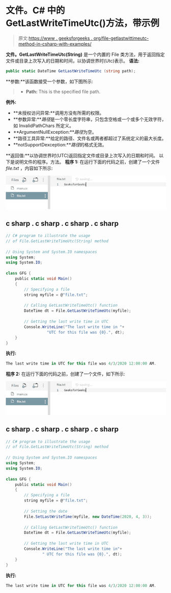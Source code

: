 # 文件。C# 中的 GetLastWriteTimeUtc()方法，带示例

> 原文:[https://www . geeksforgeeks . org/file-getlastwittimeutc-method-in-csharp-with-examples/](https://www.geeksforgeeks.org/file-getlastwritetimeutc-method-in-csharp-with-examples/)

**文件。GetLastWriteTimeUtc(String)** 是一个内置的 File 类方法，用于返回指定文件或目录上次写入的日期和时间，以协调世界时(Utc)表示。
**语法:**

```cs
public static DateTime GetLastWriteTimeUtc (string path);
```

**参数:**该函数接受一个参数，如下图所示:

> *   **Path:** This is the specified file path.

**例外:**

*   **未授权访问异常:**调用方没有所需的权限。
*   **参数异常:***路径*是一个零长度字符串，只包含空格或一个或多个无效字符，如 InvalidPathChars 所定义。
*   **ArgumentNullException:***路径*为空。
*   **路径工具异常:**给定的路径、文件名或两者都超过了系统定义的最大长度。
*   **notSupportDexception:***路径*的格式无效。

**返回值:**以协调世界时(UTC)返回指定文件或目录上次写入的日期和时间。
以下是说明文件的程序。方法。
**程序 1:** 在运行下面的代码之前，创建了一个文件 *file.txt* ，内容如下所示:

![file.txt](img/e30364ee2029737d20ae9f2d8b5c234a.png)

## c sharp . c sharp . c sharp . c sharp

```cs
// C# program to illustrate the usage
// of File.GetLastWriteTimeUtc(String) method

// Using System and System.IO namespaces
using System;
using System.IO;

class GFG {
    public static void Main()
    {
        // Specifying a file
        string myfile = @"file.txt";

        // Calling GetLastWriteTimeUtc() function
        DateTime dt = File.GetLastWriteTimeUtc(myfile);

        // Getting the last write time in UTC
        Console.WriteLine("The last write time in "+
                  "UTC for this file was {0}.", dt);
    }
}
```

**执行:**

```cs
The last write time in UTC for this file was 4/3/2020 12:00:00 AM.
```

**程序 2:** 在运行下面的代码之前，创建了一个文件，如下所示:

![file.txt](img/e30364ee2029737d20ae9f2d8b5c234a.png)

## c sharp . c sharp . c sharp . c sharp

```cs
// C# program to illustrate the usage
// of File.GetLastWriteTimeUtc(String) method

// Using System and System.IO namespaces
using System;
using System.IO;

class GFG {
    public static void Main()
    {
        // Specifying a file
        string myfile = @"file.txt";

        // Setting the date
        File.SetLastWriteTime(myfile, new DateTime(2020, 4, 3));

        // Calling GetLastWriteTimeUtc() function
        DateTime dt = File.GetLastWriteTimeUtc(myfile);

        // Getting the last write time in UTC
        Console.WriteLine("The last write time in"+
                " UTC for this file was {0}.", dt);
    }
}
```

**执行:**

```cs
The last write time in UTC for this file was 4/3/2020 12:00:00 AM.
```